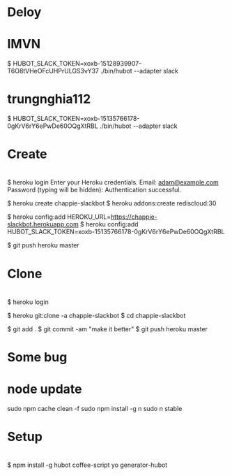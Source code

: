 # 
# Deloy
#
# IMVN
$ HUBOT_SLACK_TOKEN=xoxb-15128939907-T6O8tVHeOFcUHPrULGS3vY37 ./bin/hubot --adapter slack
# trungnghia112
$ HUBOT_SLACK_TOKEN=xoxb-15135766178-0gKrV6rY6ePwDe60OQgXtRBL ./bin/hubot --adapter slack


#
# Create
#

$ heroku login
Enter your Heroku credentials.
Email: adam@example.com
Password (typing will be hidden):
Authentication successful.


$ heroku create chappie-slackbot
$ heroku addons:create rediscloud:30

$ heroku config:add HEROKU_URL=https://chappie-slackbot.herokuapp.com
$ heroku config:add HUBOT_SLACK_TOKEN=xoxb-15135766178-0gKrV6rY6ePwDe60OQgXtRBL

$ git push heroku master

#
# Clone
#

$ heroku login

$ heroku git:clone -a chappie-slackbot
$ cd chappie-slackbot

$ git add .
$ git commit -am "make it better"
$ git push heroku master


#
# Some bug
#

# node update
sudo npm cache clean -f
sudo npm install -g n
sudo n stable


#
# Setup
#
$ npm install -g hubot coffee-script yo generator-hubot